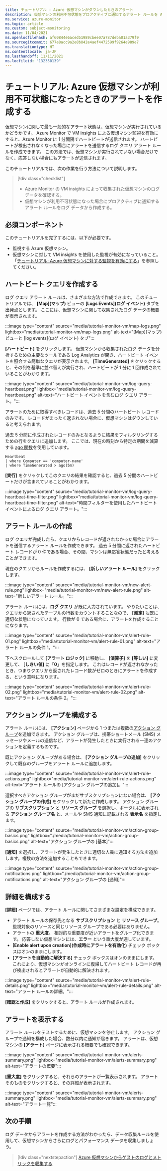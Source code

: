 ```yaml
---
title: チュートリアル - Azure 仮想マシンがダウンしたときのアラート
description: 仮想マシンの利用不可状態をプロアクティブに通知するアラート ルールを Azure Monitor で作成する
ms.service: azure-monitor
ms.topic: article
ms.custom: subject-monitoring
ms.date: 11/04/2021
ms.openlocfilehash: af60844e6aced51989cbee07a787deba01a379f9
ms.sourcegitcommit: 677e8acc9a2e8b842e4aef4472599f9264e989e7
ms.translationtype: HT
ms.contentlocale: ja-JP
ms.lasthandoff: 11/11/2021
ms.locfileid: "132350139"
---
```

# <a name="tutorial-create-alert-when-azure-virtual-machine-is-unavailable"></a>チュートリアル: Azure 仮想マシンが利用不可状態になったときのアラートを作成する
仮想マシンに関して最も一般的なアラート状態は、仮想マシンが実行されているかどうかです。 Azure Monitor で VM insights による仮想マシン監視を有効にすると、Azure Monitor に 1 分間隔でハートビートが送信されます。 ハートビートが検出されなくなった場合にアラートを送信するログ クエリ アラート ルールを作成できます。 この方法では、仮想マシンが実行されていない場合だけでなく、応答しない場合にもアラートが送信されます。


このチュートリアルでは、次の作業を行う方法について説明します。

> [!div class="checklist"]
> * Azure Monitor の VM insights によって収集された仮想マシンのログ データを確認する。
> * 仮想マシンが利用不可状態になった場合にプロアクティブに通知するアラート ルールをログ データから作成する。

## <a name="prerequisites"></a>必須コンポーネント
このチュートリアルを完了するには、以下が必要です。 

- 監視する Azure 仮想マシン。
- 仮想マシンに対して VM insights を使用した監視が有効になっていること。 「[チュートリアル: Azure 仮想マシンに対する監視を有効にする](tutorial-monitor-vm-enable.md)」を参照してください。



## <a name="create-a-heartbeat-query"></a>ハートビート クエリを作成する
ログ クエリ アラート ルールは、さまざまな方法で作成できます。 このチュートリアルでは、 **[Map]\(マップ\)** ビューの **[Logs Events]\(ログ イベント\)** タブを出発点とします。 ここには、仮想マシンに関して収集されたログ データの概要が表示されます。 

:::image type="content" source="media/tutorial-monitor-vm/map-logs.png" lightbox="media/tutorial-monitor-vm/map-logs.png" alt-text="[Map]\(マップ\) ビューと [log events]\(ログ イベント\) タブ":::

**[ハートビート]** をクリックします。 仮想マシンから収集されたログ データを分析するための主要なツールである Log Analytics が開き、ハートビート イベントを照会する簡単なクエリが表示されます。 **[TimeGenerated]** をクリックすると、その列を基準に並べ替えが実行され、ハートビートが 1 分に 1 回作成されていることがわかります。

:::image type="content" source="media/tutorial-monitor-vm/log-query-heartbeat.png" lightbox="media/tutorial-monitor-vm/log-query-heartbeat.png" alt-text="ハートビート イベントを含むログ クエリ アラート。":::


アラートのために取得すべきレコードは、過去 5 分間のハートビート レコードのみです。 レコードがまったく返されない場合に、仮想マシンはダウンしていると考えられます。

過去 5 分間に作成されたレコードのみとなるように結果をフィルタリングするための行をクエリに追加します。 ここでは、現在の時刻から特定の期間を減算する [ago 関数](/azure/data-explorer/kusto/query/agofunction)を使用しています。

```
Heartbeat
| where Computer == 'computer-name'
| where TimeGenerated > ago(5m)
```

**[実行]** をクリックしてこのクエリの結果を確認すると、過去 5 分間のハートビートだけが含まれていることがわかります。

:::image type="content" source="media/tutorial-monitor-vm/log-query-heartbeat-time-filter.png" lightbox="media/tutorial-monitor-vm/log-query-heartbeat-time-filter.png" alt-text="時間フィルターを使用したハートビート イベントによるログ クエリ アラート。":::

## <a name="create-alert-rule"></a>アラート ルールの作成
ログ クエリが完成したら、クエリからレコードが返されなかった場合にアラートを送信するアラート ルールを作成できます。 過去 5 分間に返されたハートビート レコードが 0 件である場合、その間、マシンは無応答状態だったと考えることができます。 

現在のクエリからルールを作成するには、 **[新しいアラート ルール]** をクリックします。

:::image type="content" source="media/tutorial-monitor-vm/new-alert-rule.png" lightbox="media/tutorial-monitor-vm/new-alert-rule.png" alt-text="新しいアラート ルール。":::


アラート ルールには、**ログ クエリ** が既に入力されています。 やりたいことは、クエリから返されたテーブルの行数をカウントすることなので、 **[測定]** も既に適切な状態になっています。 行数が 0 である場合に、アラートを作成することになります。

:::image type="content" source="media/tutorial-monitor-vm/alert-rule-01.png" lightbox="media/tutorial-monitor-vm/alert-rule-01.png" alt-text="アラート ルールの条件 1。":::

下へスクロールして **[アラート ロジック]** に移動し、 **[演算子]** を **[等しい]** に変更して、 **[しきい値]** に「**0**」を指定します。 これはレコードが返されなかったとき、つまりクエリから返されたレコード数がゼロのときにアラートを作成する、という意味になります。

:::image type="content" source="media/tutorial-monitor-vm/alert-rule-02.png" lightbox="media/tutorial-monitor-vm/alert-rule-02.png" alt-text="アラート ルールの条件 2。":::

## <a name="configure-action-group"></a>アクション グループを構成する
アラート ルールには、 **[アクション]** ページから 1 つまたは複数の[アクション グループ](../alerts/action-groups.md)を追加できます。 アクション グループは、携帯ショートメール (SMS) メッセージやメールの送信など、アラートが発生したときに実行される一連のアクションを定義するものです。

既にアクション グループがある場合は、 **[アクション グループの追加]** をクリックして既存のグループをアラート ルールに追加します。

:::image type="content" source="media/tutorial-monitor-vm/alert-rule-actions.png" lightbox="media/tutorial-monitor-vm/alert-rule-actions.png" alt-text="アラート ルールの [アクション グループの追加]。":::

選択すべきアクション グループがまだサブスクリプションにない場合は、 **[アクション グループの作成]** をクリックして新たに作成します。 アクション グループの **サブスクリプション** と **リソース グループ** を選択し、ポータルに表示される **アクション グループ名** と、メールや SMS 通知に記載される **表示名** を指定します。

:::image type="content" source="media/tutorial-monitor-vm/action-group-basics.png" lightbox="./media/tutorial-monitor-vm/action-group-basics.png" alt-text="アクション グループの [基本]":::

**[通知]** を選択し、アラートが発生したときに適切な人員に通知する方法を追加します。複数の方法を追加することもできます。

:::image type="content" source="media/tutorial-monitor-vm/action-group-notifications.png" lightbox="./media/tutorial-monitor-vm/action-group-notifications.png" alt-text="アクション グループの [通知]":::



## <a name="configure-details"></a>詳細を構成する
**[詳細]** ページでは、アラート ルールに関してさまざまな設定を構成できます。

- アラート ルールの保存先となる **サブスクリプション** と **リソース グループ**。 監視対象のリソースと同じリソース グループである必要はありません。
- アラートの **重大度**。 相対的な重要度が近いアラートをグループ化できます。 応答しない仮想マシンには、**エラー** という重大度が適しています。
- **[Enable alert upon creation]\(作成時にアラートを有効化\)** チェック ボックスはオンのままにします。
- **[アラートを自動的に解決する]** チェック ボックスはオンのままにします。 これにより、仮想マシンがオンラインに復帰してハートビート レコードが再び検出されるとアラートが自動的に解決されます。

:::image type="content" source="media/tutorial-monitor-vm/alert-rule-details.png" lightbox="media/tutorial-monitor-vm/alert-rule-details.png" alt-text="アラート ルールの詳細。":::

**[確認と作成]** をクリックすると、アラート ルールが作成されます。

## <a name="view-the-alert"></a>アラートを表示する
アラート ルールをテストするために、仮想マシンを停止します。 アクション グループで通知を構成した場合、数分以内に通知が届きます。 アラートは、仮想マシンの **[アラート]** ページに表示される概要でも確認できます。

:::image type="content" source="media/tutorial-monitor-vm/alerts-summary.png" lightbox="media/tutorial-monitor-vm/alerts-summary.png" alt-text="アラートの概要":::

**[重大度]** をクリックすると、それらのアラートが一覧表示されます。 アラートそのものをクリックすると、その詳細が表示されます。

:::image type="content" source="media/tutorial-monitor-vm/alerts-summary.png" lightbox="media/tutorial-monitor-vm/alerts-summary.png" alt-text="アラート一覧":::

## <a name="next-steps"></a>次の手順
ログ データからアラートを作成する方法がわかったら、データ収集ルールを使用して、仮想マシンからさらにログとパフォーマンス データを収集しましょう。

> [!div class="nextstepaction"]
> [Azure 仮想マシンからゲストのログとメトリックを収集する](tutorial-monitor-vm-guest.md)

